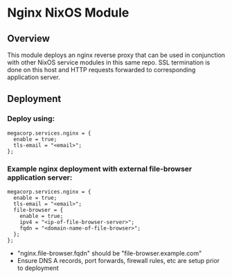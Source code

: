 # Nginx NixOS Module

## Overview
This module deploys an nginx reverse proxy that can be used in conjunction with other NixOS service modules in this same repo. SSL termination is done on this host and HTTP requests forwarded to corresponding application server.

## Deployment
### Deploy using:
```
megacorp.services.nginx = {
  enable = true;
  tls-email = "<email>";
};
```

### Example nginx deployment with external file-browser application server:
```
megacorp.services.nginx = {
  enable = true;
  tls-email = "<email>";
  file-browser = {
    enable = true;
    ipv4 = "<ip-of-file-browser-server>";
    fqdn = "<domain-name-of-file-browser>";
  };
};
```
- "nginx.file-browser.fqdn" should be "file-browser.example.com"
- Ensure DNS A records, port forwards, firewall rules, etc are setup prior to deployment

